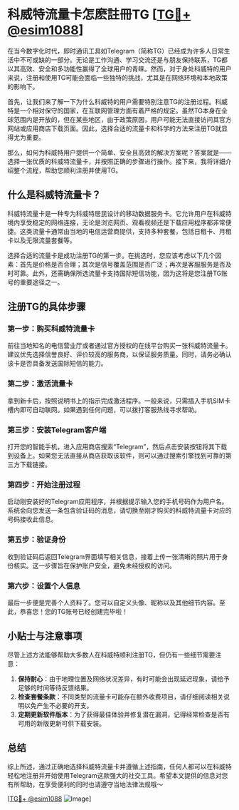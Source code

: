 # 科威特流量卡怎麽註冊TG [[TG💪+ @esim1088](https://t.me/s/esim1088)]

在当今数字化时代，即时通讯工具如Telegram（简称TG）已经成为许多人日常生活中不可或缺的一部分。无论是工作沟通、学习交流还是与朋友保持联系，TG都以其高效、安全和多功能性赢得了全球用户的青睐。然而，对于身处科威特的用户来说，注册和使用TG可能会面临一些独特的挑战，尤其是在网络环境和本地政策的影响下。

首先，让我们来了解一下为什么科威特的用户需要特别注意TG的注册过程。科威特是一个相对保守的国家，在互联网管理方面有着严格的规定。虽然TG本身在全球范围内是开放的，但在某些地区，由于政策原因，用户可能无法直接访问其官方网站或应用商店下载页面。因此，选择合适的流量卡和科学的方法来注册TG就显得尤为重要。

那么，如何为科威特用户提供一个简单、安全且高效的解决方案呢？答案就是——选择一张优质的科威特流量卡，并按照正确的步骤进行操作。接下来，我将详细介绍整个流程，帮助您顺利注册并使用TG。

## 什么是科威特流量卡？

科威特流量卡是一种专为科威特居民设计的移动数据服务卡。它允许用户在科威特境内享受稳定的网络连接，无论是浏览网页、观看视频还是下载应用程序都非常便捷。这类流量卡通常由当地的电信运营商提供，支持多种套餐，包括日租卡、月租卡以及无限流量套餐等。

选择合适的流量卡是成功注册TG的第一步。在挑选时，您应该考虑以下几个因素：首先是价格是否合理；其次是信号覆盖范围是否广泛；再次是客服服务是否及时可靠。此外，还需确保所选流量卡支持国际短信功能，因为这将是您注册TG账号的重要途径之一。

## 注册TG的具体步骤

### 第一步：购买科威特流量卡

前往当地知名的电信营业厅或者通过官方授权的在线平台购买一张科威特流量卡。建议优先选择信誉良好、评价较高的服务商，以保证服务质量。同时，请务必确认该卡是否具备发送国际短信的能力。

### 第二步：激活流量卡

拿到新卡后，按照说明书上的指示完成激活程序。一般来说，只需插入手机SIM卡槽内即可自动联网。如果遇到任何问题，可以拨打客服热线寻求帮助。

### 第三步：安装Telegram客户端

打开您的智能手机，进入应用商店搜索“Telegram”，然后点击安装按钮将其下载到设备上。如果您无法直接从商店获取该软件，则可以通过搜索引擎找到可靠的第三方下载链接。

### 第四步：开始注册过程

启动刚安装好的Telegram应用程序，并根据提示输入您的手机号码作为用户名。系统会向您发送一条包含验证码的消息，请切换至刚才购买的科威特流量卡对应的号码接收此信息。

### 第五步：验证身份

收到验证码后返回Telegram界面填写相关信息，接着上传一张清晰的照片用于身份核实。这一步骤旨在保护账户安全，避免未经授权的访问。

### 第六步：设置个人信息

最后一步便是完善个人资料了。您可以自定义头像、昵称以及其他细节内容。至此，恭喜您！您的TG账号已经创建完毕啦！

## 小贴士与注意事项

尽管上述方法能够帮助大多数人在科威特顺利注册TG，但仍有一些细节需要注意：

1. **保持耐心**：由于地理位置及网络状况差异，有时可能会出现延迟现象，请给予足够的时间等待反馈结果。
2. **检查套餐条款**：不同类型的流量卡可能存在额外收费项目，请仔细阅读相关说明以免产生不必要的开支。
3. **定期更新软件版本**：为了获得最佳体验并修复潜在漏洞，记得经常检查是否有可用的新版更新可供下载安装。

## 总结

综上所述，通过正确地选择科威特流量卡并遵循上述指南，任何人都可以在科威特轻松地注册并开始使用Telegram这款强大的社交工具。希望本文提供的信息对您有所帮助，在享受便利的同时也请遵守当地法律法规哦～ 

[[TG💪+ @esim1088](https://t.me/s/esim1088) ![Image](https://i.postimg.cc/4NQfJmqS/Snipaste-2025-05-13-00-14-12.png)]